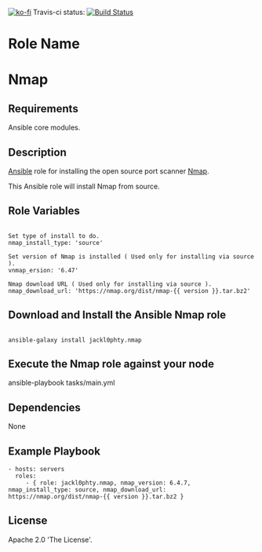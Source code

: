 [![ko-fi](https://ko-fi.com/img/githubbutton_sm.svg)](https://ko-fi.com/M4M3CQPLY)
Travis-ci status: [![Build Status](https://secure.travis-ci.org/jackl0phty/ansible-role-nmap.png?branch=master)](http://travis-ci.org/jackl0phty/ansible-role-nmap)

Role Name
=========
# Nmap

Requirements
------------
Ansible core modules.

Description
-----------
[Ansible](http://www.ansible.com/home) role for installing the open source port scanner [Nmap](https://nmap.org/).

This Ansible role will install Nmap from source.

Role Variables
--------------
<pre><code>
Set type of install to do.
nmap_install_type: 'source'

Set version of Nmap is installed ( Used only for installing via source ).
vnmap_ersion: '6.47'

Nmap download URL ( Used only for installing via source ).
nmap_download_url: 'https://nmap.org/dist/nmap-{{ version }}.tar.bz2'
</pre></code>

Download and Install the Ansible Nmap role
------------------------------------------
<pre><code>
ansible-galaxy install jackl0phty.nmap
</pre></code>

Execute the Nmap role against your node
---------------------------------------
</pre></code>
ansible-playbook tasks/main.yml
</pre></code>

Dependencies
------------
None

Example Playbook
----------------
    - hosts: servers
      roles:
         - { role: jackl0phty.nmap, nmap_version: 6.4.7, nmap_install_type: source, nmap_download_url: https://nmap.org/dist/nmap-{{ version }}.tar.bz2 }

License
-------
Apache 2.0 'The License'.
